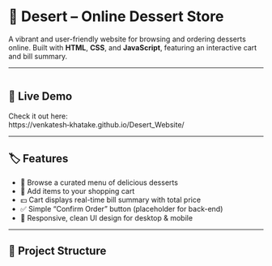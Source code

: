 # 🍰 Desert – Online Dessert Store

A vibrant and user-friendly website for browsing and ordering desserts online. Built with **HTML**, **CSS**, and **JavaScript**, featuring an interactive cart and bill summary.

---
<img src = ""/>


## 🔗 Live Demo

Check it out here:  
https://venkatesh‑khatake.github.io/Desert_Website/

---

## 🏷️ Features

- 🎂 Browse a curated menu of delicious desserts
- 🛒 Add items to your shopping cart
- 💵 Cart displays real-time bill summary with total price
- ✅ Simple “Confirm Order” button (placeholder for back-end)
- 🎨 Responsive, clean UI design for desktop & mobile

---

## 📁 Project Structure


